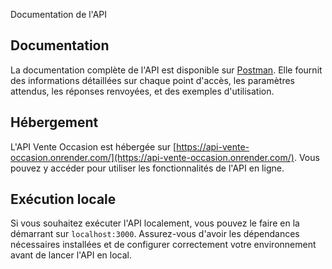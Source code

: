 Documentation de l'API

## Documentation

La documentation complète de l'API est disponible sur [Postman](https://documenter.getpostman.com/view/27995725/2s93sgXqt8). Elle fournit des informations détaillées sur chaque point d'accès, les paramètres attendus, les réponses renvoyées, et des exemples d'utilisation.

## Hébergement

L'API Vente Occasion est hébergée sur [https://api-vente-occasion.onrender.com/](https://api-vente-occasion.onrender.com/). Vous pouvez y accéder pour utiliser les fonctionnalités de l'API en ligne.

## Exécution locale

Si vous souhaitez exécuter l'API localement, vous pouvez le faire en la démarrant sur `localhost:3000`. Assurez-vous d'avoir les dépendances nécessaires installées et de configurer correctement votre environnement avant de lancer l'API en local.

